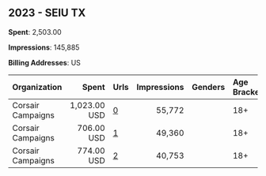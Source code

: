 ## 2023 - SEIU TX 
**Spent**: 2,503.00

**Impressions**: 145,885

**Billing Addresses**: US

|Organization|Spent|Urls|Impressions|Genders|Age Brackets|Country Codes|
|:---|---:|:---|---:|:---|:---|:---|
|Corsair Campaigns|1,023.00 USD|[0](https://www.snap.com/political-ads/asset/e610a3b9467016180423308678eb0ba4ec889fb6d3e5b41cbad280e8f47059dc?mediaType=png)|55,772||18+|united states|
|Corsair Campaigns|706.00 USD|[1](https://www.snap.com/political-ads/asset/a7c8a731b3f065523a0db71e734c925cf4e35825c7d238ab7ab64ce9b5642d00?mediaType=png)|49,360||18+|united states|
|Corsair Campaigns|774.00 USD|[2](https://www.snap.com/political-ads/asset/5acb6e61c2053212d37b7bfdde7dfc7139635b6fcd7bd86a1bffc9fa362c8748?mediaType=png)|40,753||18+|united states|
